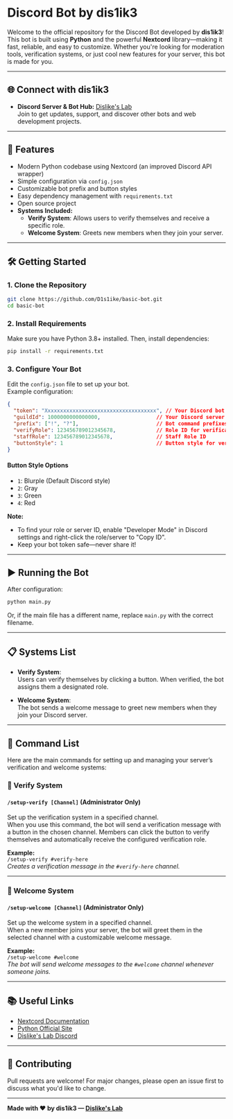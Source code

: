 # Discord Bot by dis1ik3

Welcome to the official repository for the Discord Bot developed by **dis1ik3**!  
This bot is built using **Python** and the powerful **Nextcord** library—making it fast, reliable, and easy to customize. Whether you're looking for moderation tools, verification systems, or just cool new features for your server, this bot is made for you.

---

## 🌐 Connect with dis1ik3

- **Discord Server & Bot Hub:** [Dislike's Lab](https://discord.gg/dislike-lab)  
  Join to get updates, support, and discover other bots and web development projects.

---

## 🚀 Features

- Modern Python codebase using Nextcord (an improved Discord API wrapper)
- Simple configuration via `config.json`
- Customizable bot prefix and button styles
- Easy dependency management with `requirements.txt`
- Open source project
- **Systems Included:**
  - **Verify System**: Allows users to verify themselves and receive a specific role.
  - **Welcome System**: Greets new members when they join your server.

---

## 🛠️ Getting Started

### 1. **Clone the Repository**
```bash
git clone https://github.com/D1s1ike/basic-bot.git
cd basic-bot
```

### 2. **Install Requirements**
Make sure you have Python 3.8+ installed. Then, install dependencies:
```bash
pip install -r requirements.txt
```

### 3. **Configure Your Bot**

Edit the `config.json` file to set up your bot.  
Example configuration:
```json
{
  "token": "Xxxxxxxxxxxxxxxxxxxxxxxxxxxxxxxxxxxx", // Your Discord bot token
  "guildId": 1000000000000000,                  // Your Discord server (guild) ID
  "prefix": ["!", "?"],                         // Bot command prefixes
  "verifyRole": 123456789012345678,             // Role ID for verification system
  "staffRole": 123456789012345678,              // Staff Role ID
  "buttonStyle": 1                              // Button style for verify system
}
```

#### **Button Style Options**
- `1`: Blurple (Default Discord style)
- `2`: Gray
- `3`: Green
- `4`: Red

**Note:**  
- To find your role or server ID, enable "Developer Mode" in Discord settings and right-click the role/server to "Copy ID".
- Keep your bot token safe—never share it!

---

## ▶️ Running the Bot

After configuration:
```bash
python main.py
```
Or, if the main file has a different name, replace `main.py` with the correct filename.

---

## 📋 Systems List

- **Verify System**:  
  Users can verify themselves by clicking a button. When verified, the bot assigns them a designated role.

- **Welcome System**:  
  The bot sends a welcome message to greet new members when they join your Discord server.

---

## 🧩 Command List

Here are the main commands for setting up and managing your server’s verification and welcome systems:

### 🔐 Verify System

#### `/setup-verify [Channel]` (Administrator Only)
Set up the verification system in a specified channel.  
When you use this command, the bot will send a verification message with a button in the chosen channel. Members can click the button to verify themselves and automatically receive the configured verification role.

**Example:**  
`/setup-verify #verify-here`  
*Creates a verification message in the `#verify-here` channel.*

---

### 👋 Welcome System

#### `/setup-welcome [Channel]` (Administrator Only)
Set up the welcome system in a specified channel.  
When a new member joins your server, the bot will greet them in the selected channel with a customizable welcome message.

**Example:**  
`/setup-welcome #welcome`  
*The bot will send welcome messages to the `#welcome` channel whenever someone joins.*

---

## 📚 Useful Links

- [Nextcord Documentation](https://docs.nextcord.dev/)
- [Python Official Site](https://www.python.org/)
- [Dislike's Lab Discord](https://discord.gg/dislike-lab)

---

## 🤝 Contributing

Pull requests are welcome! For major changes, please open an issue first to discuss what you'd like to change.

---

**Made with ❤️ by dis1ik3 — [Dislike's Lab](https://discord.gg/dislike-lab)**
